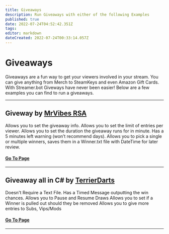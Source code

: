 ```yaml
---
title: Giveaways
description: Run Giveaways with either of the following Examples
published: true
date: 2022-07-24T04:52:42.351Z
tags: 
editor: markdown
dateCreated: 2022-07-24T00:33:14.057Z
---
```


# Giveaways

Giveaways are a fun way to get your viewers involved in your stream. You can give anything from Merch to SteamKeys and even Amazon Gift Cards. With Streamer.bot Giveways have never been easier! Below are a few examples you can find to run a giveaways.

---

## Giveway by [MrVibes RSA](www.twitch.tv/mrvibes_rsa)

Allows you to set the giveaway info. Allows you to set the limit of entries per viewer. Allows you to set the duration the giveaway runs for in minute. Has a 5 minutes left warning (won’t recommend days). Allows you to pick a single or multiple winners, saves them in a Winner.txt file with DateTime for later review.

#### [Go To Page](/en/extensions/giveaways/giveaway-timed)


---

## Giveaway all in C# by [TerrierDarts](https://www.twitch.tv/TerrierDarts)

Doesn't Require a Text File. Has a Timed Message outputting the win chances. Allows you to Pause and Resume Draws Allows you to set if a Winner is pulled out should they be removed Allows you to give more entries to Subs, Vips/Mods

#### [Go To Page](/en/extensions/giveaways/giveaway-csharp)

---


